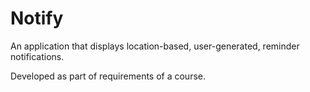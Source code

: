 # Notify

An application that displays location-based, user-generated, reminder notifications.

Developed as part of requirements of a course.